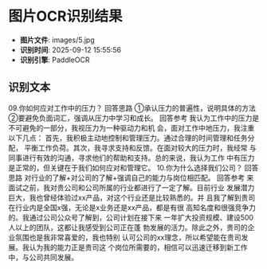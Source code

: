 # 图片OCR识别结果

- **图片文件**: images/5.jpg
- **识别时间**: 2025-09-12 15:55:56
- **识别引擎**: PaddleOCR

## 识别文本

09.你如何应对工作中的压力？
回答思路
①承认压力的普遍性，说明具体的方法
②要避免负面词汇，强调从压力中学习和成长。
回答参考
我认为工作中的压力是不可避免的一部分，我视压力为一种驱动力和机
会，面对工作中地压力，我注重以下几点：
首先，我积极主动地控制和管理压力。通过合理的时间管理和任务分配，
平衡工作负荷。其次，我寻求支持和反馈。在面对较大的压力时，我经常
与同事进行有效的沟通，寻求他们的帮助和支持。总的来说，我认为工作
中有压力是正常的，但关键在于我们如何应对和管理它。
10.你为什么选择我们公司？
回答思路
对行业的了解+对公司的了解+强调自己的能力与岗位相匹配。
回答参考
来面试之前，我对贵公司和公司所属的行业都进行了一定了解。目前行业
发展潜力巨大，我也曾经体验过xx产品，对这个行业还是比较熟悉的。并
且我了解到贵司在行业内是全国x强，无论是x业务还是xx产品，都是有很
高知名度和很强竞争力的。我通过公司公众号了解到，公司计划在接下来
一年扩大投资规模、建设500人以上的团队，这都让我感受到公司正在蓬
勃发展的活力。除此之外，贵司的企业氛围也是我非常喜爱的，我也特别
认可公司的xx理念，所以希望能在贵司发展。我认为我的能力正是贵司这
个岗位所需要的，相信可以迅速迁移到新工作中，与公司共同发展。
